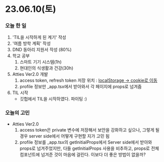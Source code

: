 # 23.06.10(토)

### 오늘 한 일

1. 'TIL을 시작하게 된 계기' 작성
2. '여름 방학 계획' 작성
3. DND 동아리 지원서 작성 (80%)
4. 학교 공부
   1. 스마트 기기 시스템(1h)
   2. 현대인의 식생활과 건강(30h)
5. Atties Ver2.0 개발
   1. access token, refresh token 저장 위치 : [localStorage -> cookie로 이동](https://github.com/guesung/atties-ver2.0/issues/11)
   2. profile 정보만 \_app.tsx에서 받아와서 각 페이지에 props로 넘겨줌
6. TIL 시작
   - 깃헙에서 TIL을 시작하였다. 파이팅 :)

### 오늘의 고민

- Atties Ver2.0
  1.  access token은 private 변수에 저장해서 보안을 강화하고 싶으나, 그렇게 될 경우 server side에서 어떻게 구현할 지가 고민 됨
  2.  profile 정보를 \_app.tsx의 getInitialProps에서 Server side에서 받아와 props로 넘겨주었지만, 다들 getInitialProps 사용을 비추하고, props로 전체 컴포넌트에 넘겨준 것이 마음에 걸린다. 이보다 더 좋은 방법이 없을까?
